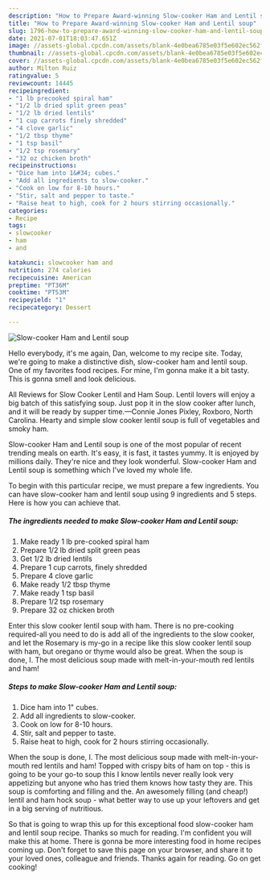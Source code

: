 ```yaml
---
description: "How to Prepare Award-winning Slow-cooker Ham and Lentil soup"
title: "How to Prepare Award-winning Slow-cooker Ham and Lentil soup"
slug: 1796-how-to-prepare-award-winning-slow-cooker-ham-and-lentil-soup
date: 2021-07-01T18:03:47.651Z
image: //assets-global.cpcdn.com/assets/blank-4e0bea6785e03f5e602ec562f230caae08da540cada707380b4fe1bbebba43da.png
thumbnail: //assets-global.cpcdn.com/assets/blank-4e0bea6785e03f5e602ec562f230caae08da540cada707380b4fe1bbebba43da.png
cover: //assets-global.cpcdn.com/assets/blank-4e0bea6785e03f5e602ec562f230caae08da540cada707380b4fe1bbebba43da.png
author: Milton Ruiz
ratingvalue: 5
reviewcount: 14445
recipeingredient:
- "1 lb precooked spiral ham"
- "1/2 lb dried split green peas"
- "1/2 lb dried lentils"
- "1 cup carrots finely shredded"
- "4 clove garlic"
- "1/2 tbsp thyme"
- "1 tsp basil"
- "1/2 tsp rosemary"
- "32 oz chicken broth"
recipeinstructions:
- "Dice ham into 1&#34; cubes."
- "Add all ingredients to slow-cooker."
- "Cook on low for 8-10 hours."
- "Stir, salt and pepper to taste."
- "Raise heat to high, cook for 2 hours stirring occasionally."
categories:
- Recipe
tags:
- slowcooker
- ham
- and

katakunci: slowcooker ham and 
nutrition: 274 calories
recipecuisine: American
preptime: "PT36M"
cooktime: "PT53M"
recipeyield: "1"
recipecategory: Dessert

---
```



![Slow-cooker Ham and Lentil soup](//assets-global.cpcdn.com/assets/blank-4e0bea6785e03f5e602ec562f230caae08da540cada707380b4fe1bbebba43da.png)

Hello everybody, it's me again, Dan, welcome to my recipe site. Today, we're going to make a distinctive dish, slow-cooker ham and lentil soup. One of my favorites food recipes. For mine, I'm gonna make it a bit tasty. This is gonna smell and look delicious.

All Reviews for Slow Cooker Lentil and Ham Soup. Lentil lovers will enjoy a big batch of this satisfying soup. Just pop it in the slow cooker after lunch, and it will be ready by supper time.—Connie Jones Pixley, Roxboro, North Carolina. Hearty and simple slow cooker lentil soup is full of vegetables and smoky ham.

Slow-cooker Ham and Lentil soup is one of the most popular of recent trending meals on earth. It's easy, it is fast, it tastes yummy. It is enjoyed by millions daily. They're nice and they look wonderful. Slow-cooker Ham and Lentil soup is something which I've loved my whole life.


To begin with this particular recipe, we must prepare a few ingredients. You can have slow-cooker ham and lentil soup using 9 ingredients and 5 steps. Here is how you can achieve that.

<!--inarticleads1-->

##### The ingredients needed to make Slow-cooker Ham and Lentil soup:

1. Make ready 1 lb pre-cooked spiral ham
1. Prepare 1/2 lb dried split green peas
1. Get 1/2 lb dried lentils
1. Prepare 1 cup carrots, finely shredded
1. Prepare 4 clove garlic
1. Make ready 1/2 tbsp thyme
1. Make ready 1 tsp basil
1. Prepare 1/2 tsp rosemary
1. Prepare 32 oz chicken broth


Enter this slow cooker lentil soup with ham. There is no pre-cooking required-all you need to do is add all of the ingredients to the slow cooker, and let the Rosemary is my-go in a recipe like this slow cooker lentil soup with ham, but oregano or thyme would also be great. When the soup is done, I. The most delicious soup made with melt-in-your-mouth red lentils and ham! 

<!--inarticleads2-->

##### Steps to make Slow-cooker Ham and Lentil soup:

1. Dice ham into 1&#34; cubes.
1. Add all ingredients to slow-cooker.
1. Cook on low for 8-10 hours.
1. Stir, salt and pepper to taste.
1. Raise heat to high, cook for 2 hours stirring occasionally.


When the soup is done, I. The most delicious soup made with melt-in-your-mouth red lentils and ham! Topped with crispy bits of ham on top - this is going to be your go-to soup this I know lentils never really look very appetizing but anyone who has tried them knows how tasty they are. This soup is comforting and filling and the. An awesomely filling (and cheap!) lentil and ham hock soup - what better way to use up your leftovers and get in a big serving of nutritious. 

So that is going to wrap this up for this exceptional food slow-cooker ham and lentil soup recipe. Thanks so much for reading. I'm confident you will make this at home. There is gonna be more interesting food in home recipes coming up. Don't forget to save this page on your browser, and share it to your loved ones, colleague and friends. Thanks again for reading. Go on get cooking!
